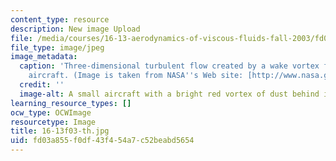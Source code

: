 ```yaml
---
content_type: resource
description: New image Upload
file: /media/courses/16-13-aerodynamics-of-viscous-fluids-fall-2003/fd03a855f0df43f454a7c52beabd5654_16-13f03-th.jpg
file_type: image/jpeg
image_metadata:
  caption: 'Three-dimensional turbulent flow created by a wake vortex from a cropdusting
    aircraft. (Image is taken from NASA''s Web site: [http://www.nasa.gov](http://www.nasa.gov).)'
  credit: ''
  image-alt: A small aircraft with a bright red vortex of dust behind it.
learning_resource_types: []
ocw_type: OCWImage
resourcetype: Image
title: 16-13f03-th.jpg
uid: fd03a855-f0df-43f4-54a7-c52beabd5654
---
```

